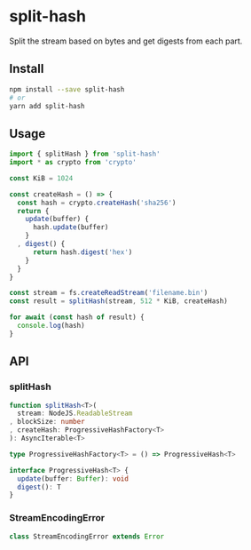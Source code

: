 # split-hash

Split the stream based on bytes and get digests from each part.

## Install

```sh
npm install --save split-hash
# or
yarn add split-hash
```

## Usage

```js
import { splitHash } from 'split-hash'
import * as crypto from 'crypto'

const KiB = 1024

const createHash = () => {
  const hash = crypto.createHash('sha256')
  return {
    update(buffer) {
      hash.update(buffer)
    }
  , digest() {
      return hash.digest('hex')
    }
  }
}

const stream = fs.createReadStream('filename.bin')
const result = splitHash(stream, 512 * KiB, createHash)

for await (const hash of result) {
  console.log(hash)
}
```

## API

### splitHash

```ts
function splitHash<T>(
  stream: NodeJS.ReadableStream
, blockSize: number
, createHash: ProgressiveHashFactory<T>
): AsyncIterable<T>

type ProgressiveHashFactory<T> = () => ProgressiveHash<T>

interface ProgressiveHash<T> {
  update(buffer: Buffer): void
  digest(): T
}
```

### StreamEncodingError

```ts
class StreamEncodingError extends Error
```
